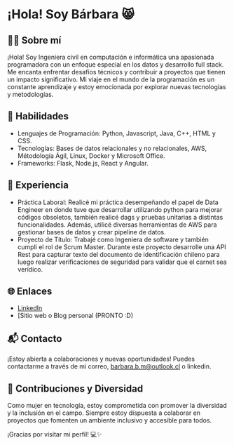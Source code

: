 # ¡Hola! Soy Bárbara 😸 

## 👩‍💻 Sobre mí

¡Hola! Soy Ingeniera civil en computación e informática una apasionada programadora con un enfoque especial en los datos y desarrollo full stack. Me encanta enfrentar desafíos técnicos y contribuir a proyectos que tienen un impacto significativo. Mi viaje en el mundo de la programación es un constante aprendizaje y estoy emocionada por explorar nuevas tecnologías y metodologías.

## 🚀 Habilidades

- Lenguajes de Programación: Python, Javascript, Java, C++, HTML y CSS.
- Tecnologías: Bases de datos relacionales y no relacionales, AWS, Métodología Ágil, Linux, Docker y Microsoft Office.
- Frameworks: Flask, Node.js, React y Angular.

## 💼 Experiencia
- Práctica Laboral: Realicé mi práctica desempeñando el papel de Data Engineer en donde tuve que desarrollar utilizando python para mejorar códigos obsoletos, también realicé dags y pruebas unitarias a distintas funcionalidades. Además, utilicé diversas herramientas de AWS para gestionar bases de datos y crear pipeline de datos.
- Proyecto de Título: Trabajé como Ingeniera de software y también cumpli el rol de Scrum Master. Durante este proyecto desarrolle una API Rest para capturar texto del documento de identificación chileno para luego realizar verificaciones de seguridad para validar que el carnet sea verídico.

## 🌐 Enlaces

- [LinkedIn](https://www.linkedin.com/in/barbara-bahamondez-marin-bb34731a9/)
- [Sitio web o Blog personal (PRONTO :D)

## 📬 Contacto

¡Estoy abierta a colaboraciones y nuevas oportunidades! Puedes contactarme a través de mi correo, barbara.b.m@outlook.cl o linkedin.

## 🌈 Contribuciones y Diversidad

Como mujer en tecnología, estoy comprometida con promover la diversidad y la inclusión en el campo. Siempre estoy dispuesta a colaborar en proyectos que fomenten un ambiente inclusivo y accesible para todos.

¡Gracias por visitar mi perfil! 💻✨
